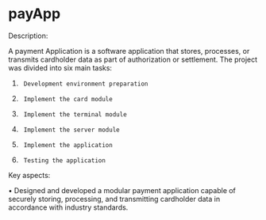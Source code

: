 # payApp

Description:

A payment Application is a software application that stores, processes, or transmits cardholder data as part of authorization or settlement.
The project was divided into six main tasks:
1.      Development environment preparation
2.      Implement the card module
3.      Implement the terminal module
4.      Implement the server module
5.      Implement the application
6.      Testing the application

Key aspects:

• Designed and developed a modular payment application capable of securely storing, processing, and transmitting cardholder data in accordance with industry standards.

